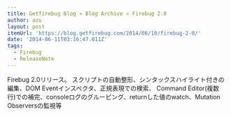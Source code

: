 ```yaml
---
title: Getfirebug Blog » Blog Archive » Firebug 2.0
author: azu
layout: post
itemUrl: 'https://blog.getfirebug.com/2014/06/10/firebug-2-0/'
date: '2014-06-11T03:16:47.011Z'
tags:
  - Firebug
  - ReleaseNote
---
```

Firebug 2.0リリース。
スクリプトの自動整形、シンタックスハイライト付きの編集、DOM Eventインスペクタ、正規表現での検索、 Command Editor(複数行)での補完、consoleログのグルーピング、returnした値のwatch、Mutation Observersの監視等
